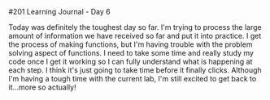 #201 Learning Journal - Day 6

Today was definitely the toughest day so far. I'm trying to process the 
large amount of information we have received so far and put it into 
practice. I get the process of making functions, but I'm having trouble 
with the problem solving aspect of functions. I need to take some time 
and really study my code once I get it working so I can fully understand 
what is happening at each step. I think it's just going to take time 
before it finally clicks. Although I'm having a tough time with the 
current lab, I'm still excited to get back to it...more so actually!
